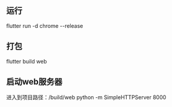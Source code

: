 ## 运行
flutter run -d chrome --release

## 打包

flutter build web

## 启动web服务器

进入到项目路径：/build/web
python -m SimpleHTTPServer 8000